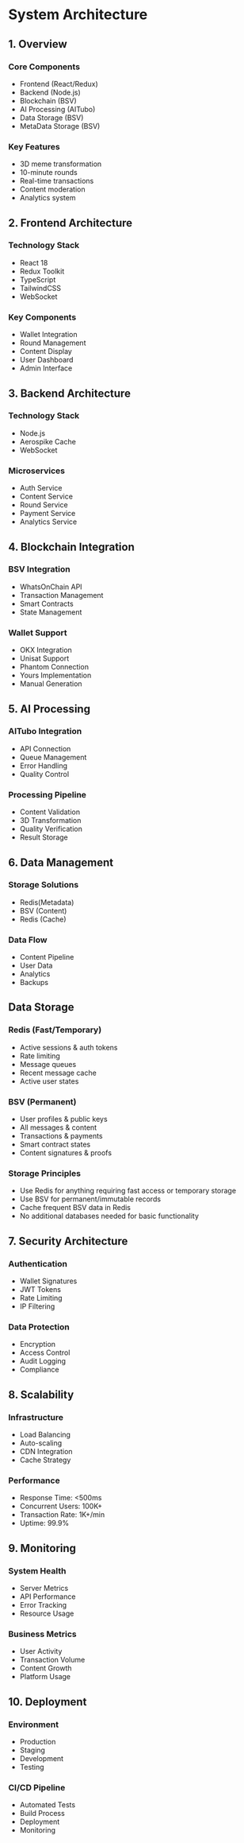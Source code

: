 # System Architecture

## 1. Overview

### Core Components
- Frontend (React/Redux)
- Backend (Node.js)
- Blockchain (BSV)
- AI Processing (AITubo)
- Data Storage (BSV)
- MetaData Storage (BSV)

### Key Features
- 3D meme transformation
- 10-minute rounds
- Real-time transactions
- Content moderation
- Analytics system

## 2. Frontend Architecture

### Technology Stack
- React 18
- Redux Toolkit
- TypeScript
- TailwindCSS
- WebSocket

### Key Components
- Wallet Integration
- Round Management
- Content Display
- User Dashboard
- Admin Interface

## 3. Backend Architecture

### Technology Stack
- Node.js
- Aerospike Cache
- WebSocket

### Microservices
- Auth Service
- Content Service
- Round Service
- Payment Service
- Analytics Service

## 4. Blockchain Integration

### BSV Integration
- WhatsOnChain API
- Transaction Management
- Smart Contracts
- State Management

### Wallet Support
- OKX Integration
- Unisat Support
- Phantom Connection
- Yours Implementation
- Manual Generation

## 5. AI Processing

### AITubo Integration
- API Connection
- Queue Management
- Error Handling
- Quality Control

### Processing Pipeline
- Content Validation
- 3D Transformation
- Quality Verification
- Result Storage

## 6. Data Management

### Storage Solutions
- Redis(Metadata)
- BSV (Content)
- Redis (Cache)

### Data Flow
- Content Pipeline
- User Data
- Analytics
- Backups

## Data Storage

### Redis (Fast/Temporary)
- Active sessions & auth tokens
- Rate limiting
- Message queues
- Recent message cache
- Active user states

### BSV (Permanent)
- User profiles & public keys
- All messages & content
- Transactions & payments
- Smart contract states
- Content signatures & proofs

### Storage Principles
- Use Redis for anything requiring fast access or temporary storage
- Use BSV for permanent/immutable records
- Cache frequent BSV data in Redis
- No additional databases needed for basic functionality

## 7. Security Architecture

### Authentication
- Wallet Signatures
- JWT Tokens
- Rate Limiting
- IP Filtering

### Data Protection
- Encryption
- Access Control
- Audit Logging
- Compliance

## 8. Scalability

### Infrastructure
- Load Balancing
- Auto-scaling
- CDN Integration
- Cache Strategy

### Performance
- Response Time: <500ms
- Concurrent Users: 100K+
- Transaction Rate: 1K+/min
- Uptime: 99.9%

## 9. Monitoring

### System Health
- Server Metrics
- API Performance
- Error Tracking
- Resource Usage

### Business Metrics
- User Activity
- Transaction Volume
- Content Growth
- Platform Usage

## 10. Deployment

### Environment
- Production
- Staging
- Development
- Testing

### CI/CD Pipeline
- Automated Tests
- Build Process
- Deployment
- Monitoring